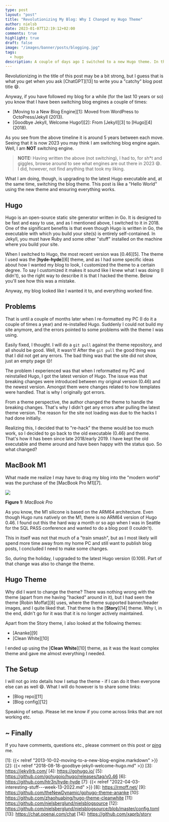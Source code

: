 ```yaml
---
type: post
layout: "post"
title: "Revolutionizing My Blog: Why I Changed my Hugo Theme"
author: nielsb
date: 2023-01-07T12:19:12+02:00
comments: true
highlight: true
draft: false
image: "/images/banner/posts/blogging.jpg"
tags:
  - hugo
description: A couple of days ago I switched to a new Hugo theme. In this post I look at the reasoning behind that.
---
```


Revolutionizing in the title of this post may be a bit strong, but I guess that is what you get when you ask [ChatGPT][13] to write you a "catchy" blog post title :smile:.

Anyway, if you have followed my blog for a while (for the last 10 years or so) you know that I have been switching blog engines a couple of times:

* [Moving to a New Blog Engine][1]: Moved from WordPress to OctoPress/Jekyll (2013).
* [Goodbye Jekyll, Welcome Hugo!][2]: From [Jekyll][3] to [Hugo][4] (2018).

As you see from the above timeline it is around 5 years between each move. Seeing that it is now 2023 you may think I am switching blog engine again. Well, I am **NOT** switching engine.

> **NOTE:** Having written the above (not switching), I had to, for sh*t and giggles, browse around to see what engines are out there in 2023 :smile:. I did, however, not find anything that took my liking.

What I am doing, though, is upgrading to the latest Hugo executable and, at the same time, switching the blog theme. This post is like a "Hello World" using the new theme and ensuring everything works.

## Hugo

Hugo is an open-source static site generator written in Go. It is designed to be fast and easy to use, and as I mentioned above, I switched to it in 2018. One of the significant benefits is that even though Hugo is written in Go, the executable with which you build your site(s) is entirely self-contained. In Jekyll, you must have Ruby and some other "stuff" installed on the machine where you build your site.

When I switched to Hugo, the most recent version was [0.46][5]. The theme I used was the [**hyde-hyde**][6] theme, and as I had some specific ideas about how I wanted my blog to look, I customized the theme to a certain degree. To say I customized it makes it sound like I knew what I was doing (I didn't), so the right way to describe it is that I hacked the theme. Below you'll see how this was a mistake.

Anyway, my blog looked like I wanted it to, and everything worked fine. 

## Problems

That is until a couple of months later when I re-formatted my PC (I do it a couple of times a year) and re-installed Hugo. Suddenly I could not build my site anymore, and the errors pointed to some problems with the theme I was using. 

Easily fixed, I thought. I will do a `git pull` against the theme repository, and all should be good. Well, it wasn't! After the `git pull` the good thing was that I did not get any errors. The bad thing was that the site did not show, just an empty page :unamused:!

The problem I experienced was that when I reformatted my PC and reinstalled Hugo, I got the latest version of Hugo. The issue was that breaking changes were introduced between my original version (0.46) and the newest version. Amongst them were changes related to how templates were handled. That is why I originally got errors.

From a theme perspective, the author changed the theme to handle the breaking changes. That's why I didn't get any errors after pulling the latest theme version. The reason for the site not loading was due to the hacks I had done initially.

Realizing this, I decided that to "re-hack" the theme would be too much work, so I decided to go back to the old executable (0.46) and theme. That's how it has been since late 2018/early 2019. I have kept the old executable and theme around and have been happy with the status quo. So what changed?

## MacBook M1

What made me realize I may have to drag my blog into the "modern world" was the purchase of the [MacBook Pro M1][7]. 

![](/images/posts/mbp-box.png)

**Figure 1:** *MacBook Pro*

As you know, the M1 silicone is based on the ARM64 architecture. Even though Hugo runs natively on the M1, there is no ARM64 version of Hugo 0.46. I found out this the hard way a month or so ago when I was in Seattle for the SQL PASS conference and wanted to do a blog post (I couldn't).

This in itself was not that much of a "train smash", but as I most likely will spend more time away from my home PC and still want to publish blog posts, I concluded I need to make some changes.

So, during the holiday, I upgraded to the latest Hugo version (0.109). Part of that change was also to change the theme.

## Hugo Theme

Why did I want to change the theme? There was nothing wrong with the theme (apart from me having "hacked" around in it), but I had seen the theme [Robin Moffat][8] uses, where the theme supported banner/header images, and I quite liked that. That theme is the [**Story**][14] theme. Why I, in the end, didn't go for it was that it is no longer actively maintained.

Apart from the Story theme, I also looked at the following themes:

* [Ananke][9]
* [Clean White][10]

I ended up using the [**Clean White**][10] theme, as it was the least complex theme and gave me almost everything I needed.

## The Setup

I will not go into details how I setup the theme - if I can do it then everyone else can as well :smile:. What I will do however is to share some links:

* [Blog repo][11]
* [Blog config][12]

Speaking of setup. Please let me know if you come across links that are not working etc.

## ~ Finally

If you have comments, questions etc., please comment on this post or [ping][ma] me.

[ma]: mailto:niels.it.berglund@gmail.com
[mp]: https://blog.acolyer.org
[iq]: https://www.infoq.com/
[ew]: http://sqlonice.com/
[re]: http://blog.revolutionanalytics.com
[sqsk]: https://www.sqlskills.com

[1]: {{< relref "2013-10-02-moving-to-a-new-blog-engine.markdown" >}}
[2]: {{< relref "2018-08-18-goodbye-jekyll-welcome-hugo.md" >}} 
[3]: https://jekyllrb.com/
[4]: https://gohugo.io/
[5]: https://github.com/gohugoio/hugo/releases/tag/v0.46
[6]: https://github.com/htr3n/hyde-hyde
[7]: {{< relref "2022-04-03-interesting-stuff---week-13-2022.md" >}}
[8]: https://rmoff.net/
[9]: https://github.com/theNewDynamic/gohugo-theme-ananke
[10]: https://github.com/zhaohuabing/hugo-theme-cleanwhite
[11]: https://github.com/nielsberglund/nielsblogsource
[12]: https://github.com/nielsberglund/nielsblogsource/blob/master/config.toml
[13]: https://chat.openai.com/chat
[14]: https://github.com/xaprb/story
